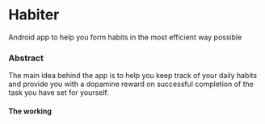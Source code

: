 # Habiter
Android app to help you form habits in the most efficient way possible
### Abstract
The main idea behind the app is to help you keep track of your daily habits and provide you with a dopamine reward
on successful completion of the task you have set for yourself.
#### The working



